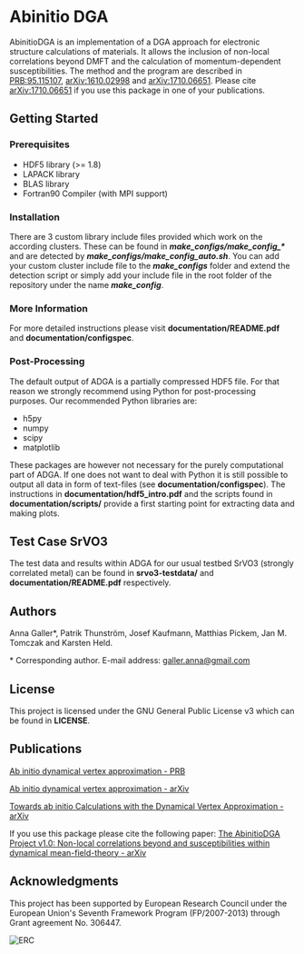 # Abinitio DGA

AbinitioDGA is an implementation of a DGA approach for electronic structure calculations of materials.
It allows the inclusion of non-local correlations beyond DMFT and the calculation of momentum-dependent susceptibilities.
The method and the program are described in [PRB:95.115107](https://journals.aps.org/prb/abstract/10.1103/PhysRevB.95.115107), [arXiv:1610.02998](https://arxiv.org/abs/1610.02998) and [arXiv:1710.06651](https://arxiv.org/abs/1710.06651).
Please cite [arXiv:1710.06651](https://arxiv.org/abs/1710.06651) if you use this package in one of your publications.

## Getting Started

### Prerequisites

* HDF5 library (>= 1.8)
* LAPACK library
* BLAS library
* Fortran90 Compiler (with MPI support)

### Installation

There are 3 custom library include files provided which work on the according clusters. These can be found in **_make\_configs/make\_config\_\*_** and are detected by **_make\_configs/make\_config\_auto.sh_**. You can add your custom cluster include file to the **_make\_configs_** folder and extend the detection script or simply add your include file in the root folder of the repository under the name **_make\_config_**.

### More Information

For more detailed instructions please visit **documentation/README.pdf** and **documentation/configspec**.

### Post-Processing

The default output of ADGA is a partially compressed HDF5 file. For that reason we strongly recommend using Python for post-processing purposes. Our recommended Python libraries are:

* h5py
* numpy
* scipy
* matplotlib

These packages are however not necessary for the purely computational part of ADGA. If one does not want to deal with Python it is still possible to output all data in form of text-files (see **documentation/configspec**). The instructions in **documentation/hdf5\_intro.pdf** and the scripts found in **documentation/scripts/** provide a first starting point for extracting data and making plots.

## Test Case SrVO3

The test data and results within ADGA for our usual testbed SrVO3 (strongly correlated metal) can be found in **srvo3-testdata/** and **documentation/README.pdf** respectively.

## Authors
Anna Galler\*, Patrik Thunström, Josef Kaufmann, Matthias Pickem, Jan M. Tomczak and Karsten Held.

\* Corresponding author. E-mail address: galler.anna@gmail.com

## License
This project is licensed under the GNU General Public License v3 which can be found in **LICENSE**.

## Publications
[Ab initio dynamical vertex approximation - PRB](https://journals.aps.org/prb/abstract/10.1103/PhysRevB.95.115107)

[Ab initio dynamical vertex approximation - arXiv](https://arxiv.org/abs/1610.02998)

[Towards ab initio Calculations with the Dynamical Vertex Approximation - arXiv](https://arxiv.org/abs/1709.02663)


If you use this package please cite the following paper:
[The AbinitioDGA Project v1.0: Non-local correlations beyond and susceptibilities within dynamical mean-field-theory - arXiv](https://arxiv.org/abs/1710.06651)


## Acknowledgments

This project has been supported by European Research Council under the European Union's Seventh Framework Program (FP/2007-2013) through Grant agreement No. 306447.

![ERC](https://erc.europa.eu/sites/default/files/LOGO_ERC-FLAG_EU_.jpg)
